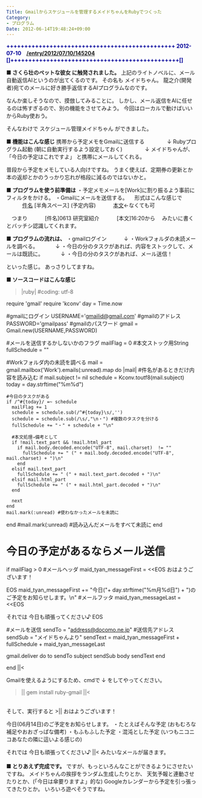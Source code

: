 ```yaml
---
Title: Gmailからスケジュールを管理するメイドちゃんをRubyでつくった
Category:
- プログラム
Date: 2012-06-14T19:48:24+09:00
---
```


<span style="color: #000099"><b>+++++++++++++++++++++++++++++++++++++++++++++++
2012-07-10　[/entry/2012/07/10/145204](続・メイドちゃんに改良版があります。)
[]+++++++++++++++++++++++++++++++++++++++++++++++[]</b></span>

<b>■ さくら壮のペットな彼女 に触発されました。</b>
上記のライトノベルに、メール自動返信AIというのが出てくるのです。
その名も メイドちゃん。
龍之介(開発者)宛てのメールに好き勝手返信するAIプログラムなのです。

なんか楽しそうなので、摸倣してみることに。
しかし、メール返信をAIに任せるのは怖すぎるので、別の機能をさせてみよう。
今回はローカルで動けばいいからRuby使おう。

そんなわけで スケジュール管理メイドちゃん ができました。


<b>■ 機能はこんな感じ</b>
携帯から予定メモをGmailに送信する
　　　　↓
Rubyプログラム起動 (朝に自動実行するよう設定しておく)
　　　　↓
メイドちゃんが、「今日の予定はこれですよ」 と携帯にメールしてくれる。

普段から予定をメモしている人向けですね。
うまく使えば、定期券の更新とか本の返却とかのうっかり忘れが格段に減るのではないかと。


<b>■ プログラムを使う前準備は</b>
・予定メモメールを[Work]に割り振るよう事前にフィルタをかける。
・Gmailにメールを送信する。
　形式はこんな感じで
　　　[件名](予定日) [半角スペース] (予定内容)
　　　[本文](予定についての詳細)←なくても可

　つまり
　　　[件名]0613 研究室紹介
　　　[本文]16:20から
　みたいに書くとバッチシ認識してくれます。


<b>■ プログラムの流れは、</b>
・gmailログイン
　　　↓
・Workフォルダの未読メールを調べる。
　　　↓
・今日の分のタスクがあれば、内容をストックして、メールは既読に。
　　　↓
・今日の分のタスクがあれば、メール送信！

といった感じ。
あっさりしてますね。


<b>■ ソースコードはこんな感じ</b>
>|ruby|
#coding: utf-8

require 'gmail'
require 'kconv'
day = Time.now

#gmailにログイン
USERNAME='gmailid@gmail.com' #gmailのアドレス
PASSWORD='gmailpass' #gmailのパスワード
gmail = Gmail.new(USERNAME,PASSWORD)

#メールを送信するかしないかのフラグ
mailFlag = 0
#本文ストック用String
fullSchedule = ""

#Workフォルダ内の未読を調べる
mail =  gmail.mailbox('Work').emails(:unread).map do |mail|
  #件名があるときだけ内容を読み込む
  if mail.subject != nil 
    schedule = Kconv.toutf8(mail.subject)
    today = day.strftime("%m%d")
    
    #今日のタスクがある
    if /^#{today}/ =~ schedule
      mailFlag += 1
      schedule = schedule.sub(/^#{today}\s/,'')
      schedule = schedule.sub(/\s/,"\n・") #複数のタスクを分ける
      fullSchedule += "・" + schedule + "\n"
      
      #本文処理⇒備考として
      if !mail.text_part && !mail.html_part
        if mail.body.decoded.encode("UTF-8", mail.charset)  != ""
          fullSchedule += " (" + mail.body.decoded.encode("UTF-8", mail.charset) + ")\n"
        end
      elsif mail.text_part
        fullSchedule += " (" + mail.text_part.decoded + ")\n"
      elsif mail.html_part
        fullSchedule += " (" + mail.html_part.decoded + ")\n"
      end
      
      next
    end
    mail.mark(:unread) #使わなかったメールを未読に
  end
  #mail.mark(:unread) #読み込んだメールをすべて未読に
end

# 今日の予定があるならメール送信
if mailFlag > 0
#メールヘッダ
maid_tyan_messageFirst = <<EOS
おはようございます！

EOS
maid_tyan_messageFirst += "今日("+ day.strftime("%m月%d日") + ")のご予定をお知らせします。\n"
#メールフッタ
maid_tyan_messageLast = <<EOS

それでは 今日も頑張ってください♪
EOS

#メールを送信
sendTo = "address@docomo.ne.jp" #送信先アドレス
sendSub = "メイドちゃんより"
sendText = maid_tyan_messageFirst + fullSchedule + maid_tyan_messageLast
  
  gmail.deliver do
    to sendTo
    subject sendSub
    body sendText
  end

end
||<

Gmailを使えるようにするため、cmdで ↓ をしてやってください。
>||
> gem install ruby-gmail
||<
<br>
そして、実行すると
>||
おはようございます！

今日(06月14日)のご予定をお知らせします。
・たとえばそんな予定
 (おもむろな補足やおおざっぱな備考)
・もふもふした予定
・混沌とした予定
 (いつもニコニコあなたの隣に這いよる感じの)

それでは 今日も頑張ってください♪
||<
みたいなメールが届きます。
<br><br>
<b>■ とりあえず完成です。</b>
ですが、もっといろんなことができるようにさせたいですね。
メイドちゃんの挨拶をランダム生成したりとか、
天気予報と連動させたりとか、(「今日は傘要りますよ」的な)
Googleカレンダーから予定を引っ張ってきたりとか。
いろいろ遊べそうですね。

<br><br>
